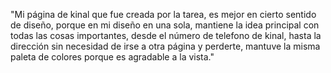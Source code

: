 "Mi página de kinal que fue creada por la tarea, es mejor en cierto sentido de diseño, porque en mi diseño en una sola, mantiene la idea principal con todas las cosas importantes, desde el número de telefono de kinal, hasta la dirección sin necesidad de irse
a otra página y perderte, mantuve la misma paleta de colores porque es agradable a la vista."
